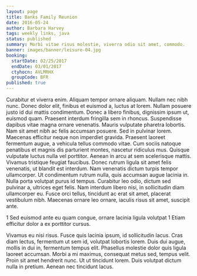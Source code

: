 ```yaml
---
layout: page
title: Banks Family Reunion
date: 2016-05-24
author: Barbara Harvey
tags: weekly links, java
status: published
summary: Morbi vitae risus molestie, viverra odio sit amet, commodo.
banner: images/banner/leisure-04.jpg
booking:
  startDate: 02/25/2017
  endDate: 03/01/2017
  ctyhocn: AVLMRHX
  groupCode: BFR
published: true
---
```

Curabitur et viverra enim. Aliquam tempor ornare aliquam. Nullam nec nibh nunc. Donec dolor elit, finibus et euismod a, luctus at lorem. Nullam posuere justo id dui mattis condimentum. Donec a libero finibus, dignissim ipsum ut, euismod quam. Praesent interdum fringilla sem in rhoncus. Suspendisse dapibus vitae magna ornare venenatis. Mauris vulputate pharetra lobortis. Nam sit amet nibh ac felis accumsan posuere. Sed in pulvinar lorem. Maecenas efficitur neque non imperdiet gravida. Praesent laoreet fermentum augue, a vehicula tellus commodo vitae. Cum sociis natoque penatibus et magnis dis parturient montes, nascetur ridiculus mus. Quisque vulputate luctus nulla vel porttitor.
Aenean in arcu at sem scelerisque mattis. Vivamus tristique feugiat faucibus. Donec rutrum ligula sit amet felis venenatis, ut blandit est interdum. Nam venenatis dictum turpis tempor ullamcorper. Ut condimentum rutrum nulla, quis accumsan augue lacinia in. Nulla porta volutpat purus id tempus. Curabitur leo odio, dictum sed pulvinar a, ultrices eget felis. Nam interdum libero nisi, in sollicitudin diam ullamcorper eu. Fusce orci tellus, tincidunt ac erat sit amet, placerat vestibulum nibh. Maecenas ornare leo ornare, iaculis risus sit amet, suscipit ante.

1 Sed euismod ante eu quam congue, ornare lacinia ligula volutpat
1 Etiam efficitur dolor a ex porttitor cursus.

Vivamus eu nisi risus. Fusce quis lacinia ipsum, id sollicitudin lacus. Cras diam lectus, fermentum ut sem id, volutpat lobortis lorem. Duis dui augue, mollis in dui in, fermentum tempus elit. Phasellus molestie dolor quis ligula laoreet accumsan. Morbi a mi maximus, consequat metus sed, tempus velit. Proin sit amet hendrerit nunc. Ut ut tincidunt lorem. Duis volutpat dictum nulla in pretium. Aenean nec tincidunt lacus.
